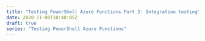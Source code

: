 ```yaml
---
title: "Testing PowerShell Azure Functions Part 2: Integration testing"
date: 2020-11-08T10:48:05Z
draft: true
series: "Testing PowerShell Azure Functions"
---
```


